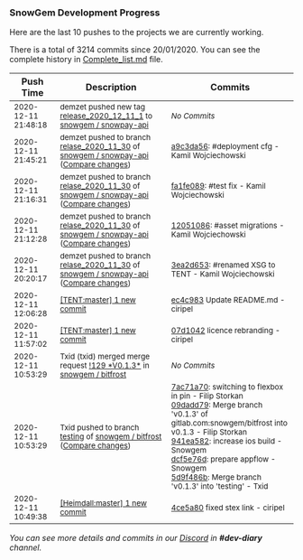 
### SnowGem Development Progress

Here are the last 10 pushes to the projects we are currently working.

There is a total of 3214 commits since 20/01/2020. You can see the complete history in
 [Complete_list.md](Complete_list.md) file.

| Push Time | Description | Commits |
| --- | --- | --- |
| <sub>2020-12-11 21:48:18</sub> | <sub>demzet pushed new tag [release\_2020\_12\_11\_1](https://gitlab.com/snowgem/snowpay-api/-/tags/release_2020_12_11_1) to [snowgem / snowpay\-api](https://gitlab.com/snowgem/snowpay-api)</sub> | <sub>_No Commits_</sub> |
| <sub>2020-12-11 21:45:21</sub> | <sub>demzet pushed to branch [relase\_2020\_11\_30](https://gitlab.com/snowgem/snowpay-api/commits/relase_2020_11_30) of [snowgem / snowpay\-api](https://gitlab.com/snowgem/snowpay-api) ([Compare changes](https://gitlab.com/snowgem/snowpay-api/compare/fa1fe089ab37fe774b40d61b5d48fbd5dd08ea4b...a9c3da56a4b32308f7f83b05f755ce95491a5e02))</sub> | <sub>[a9c3da56](https://gitlab.com/snowgem/snowpay-api/-/commit/a9c3da56a4b32308f7f83b05f755ce95491a5e02): #deployment cfg - Kamil Wojciechowski</sub> |
| <sub>2020-12-11 21:16:31</sub> | <sub>demzet pushed to branch [relase\_2020\_11\_30](https://gitlab.com/snowgem/snowpay-api/commits/relase_2020_11_30) of [snowgem / snowpay\-api](https://gitlab.com/snowgem/snowpay-api) ([Compare changes](https://gitlab.com/snowgem/snowpay-api/compare/12051086ca0f16b6468e344a496d3216b14b96e4...fa1fe089ab37fe774b40d61b5d48fbd5dd08ea4b))</sub> | <sub>[fa1fe089](https://gitlab.com/snowgem/snowpay-api/-/commit/fa1fe089ab37fe774b40d61b5d48fbd5dd08ea4b): #test fix - Kamil Wojciechowski</sub> |
| <sub>2020-12-11 21:12:28</sub> | <sub>demzet pushed to branch [relase\_2020\_11\_30](https://gitlab.com/snowgem/snowpay-api/commits/relase_2020_11_30) of [snowgem / snowpay\-api](https://gitlab.com/snowgem/snowpay-api) ([Compare changes](https://gitlab.com/snowgem/snowpay-api/compare/3ea2d653e68ed78d5e90a5c679b919ed8a5dc17f...12051086ca0f16b6468e344a496d3216b14b96e4))</sub> | <sub>[12051086](https://gitlab.com/snowgem/snowpay-api/-/commit/12051086ca0f16b6468e344a496d3216b14b96e4): #asset migrations - Kamil Wojciechowski</sub> |
| <sub>2020-12-11 20:20:17</sub> | <sub>demzet pushed to branch [relase\_2020\_11\_30](https://gitlab.com/snowgem/snowpay-api/commits/relase_2020_11_30) of [snowgem / snowpay\-api](https://gitlab.com/snowgem/snowpay-api) ([Compare changes](https://gitlab.com/snowgem/snowpay-api/compare/ccbbfcb6058f9b9b6493dd8e993e3ce485ae104e...3ea2d653e68ed78d5e90a5c679b919ed8a5dc17f))</sub> | <sub>[3ea2d653](https://gitlab.com/snowgem/snowpay-api/-/commit/3ea2d653e68ed78d5e90a5c679b919ed8a5dc17f): #renamed XSG to TENT - Kamil Wojciechowski</sub> |
| <sub>2020-12-11 12:06:28</sub> | <sub>[[TENT:master] 1 new commit](https://github.com/TENTOfficial/TENT/commit/ec4c9837f0405113d34009b7d185c148342ad392)</sub> | <sub>[ec4c983](https://github.com/TENTOfficial/TENT/commit/ec4c9837f0405113d34009b7d185c148342ad392) Update README.md - ciripel</sub> |
| <sub>2020-12-11 11:57:02</sub> | <sub>[[TENT:master] 1 new commit](https://github.com/TENTOfficial/TENT/commit/07d1042790529cccb78a0b8225bce5e27f679044)</sub> | <sub>[07d1042](https://github.com/TENTOfficial/TENT/commit/07d1042790529cccb78a0b8225bce5e27f679044) licence rebranding - ciripel</sub> |
| <sub>2020-12-11 10:53:29</sub> | <sub>Txid (txid) merged merge request [\!129 \*V0\.1\.3\*](https://gitlab.com/snowgem/bitfrost/-/merge_requests/129) in [snowgem / bitfrost](https://gitlab.com/snowgem/bitfrost)</sub> | <sub>_No Commits_</sub> |
| <sub>2020-12-11 10:53:29</sub> | <sub>Txid pushed to branch [testing](https://gitlab.com/snowgem/bitfrost/commits/testing) of [snowgem / bitfrost](https://gitlab.com/snowgem/bitfrost) ([Compare changes](https://gitlab.com/snowgem/bitfrost/compare/b9647f8858cc6d9faef593e9d2865de5e00865a5...5d9f486bf5f0ff3500920dccc44e3af1d322c60c))</sub> | <sub>[7ac71a70](https://gitlab.com/snowgem/bitfrost/-/commit/7ac71a70acda893e46b034d5725cf223d5c4d397): switching to flexbox in pin - Filip Storkan<br>[09dadd79](https://gitlab.com/snowgem/bitfrost/-/commit/09dadd794e4c2f530ec01debf3755fe3f68367ff): Merge branch 'v0.1.3' of gitlab.com:snowgem/bitfrost into v0.1.3 - Filip Storkan<br>[941ea582](https://gitlab.com/snowgem/bitfrost/-/commit/941ea58268c65b015d5f75296a141ee09f6a1374): increase ios build - Snowgem<br>[dcf5e76d](https://gitlab.com/snowgem/bitfrost/-/commit/dcf5e76d2662c966e799b3cbb439077939a4fcc1): prepare appflow - Snowgem<br>[5d9f486b](https://gitlab.com/snowgem/bitfrost/-/commit/5d9f486bf5f0ff3500920dccc44e3af1d322c60c): Merge branch 'v0.1.3' into 'testing' - Txid</sub> |
| <sub>2020-12-11 10:49:38</sub> | <sub>[[Heimdall:master] 1 new commit](https://github.com/ciripel/Heimdall/commit/4ce5a80932665881a4bb6d13ec490b8a289453a7)</sub> | <sub>[4ce5a80](https://github.com/ciripel/Heimdall/commit/4ce5a80932665881a4bb6d13ec490b8a289453a7) fixed stex link - ciripel</sub> |

_You can see more details and commits in our [Discord](https://discord.gg/zumGnbg) in **#dev-diary** channel._
